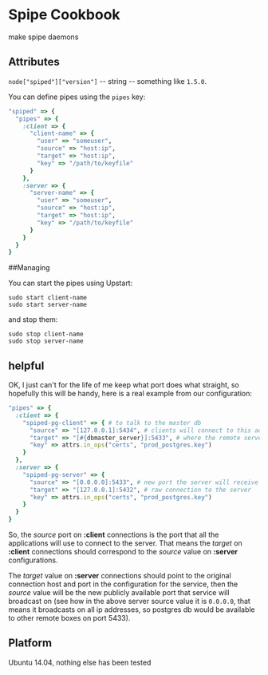# Spipe Cookbook

make spipe daemons


## Attributes

`node["spiped"]["version"]` -- string -- something like `1.5.0`.


You can define pipes using the `pipes` key:

```ruby
"spiped" => {
  "pipes" => {
    :client => {
      "client-name" => {
        "user" => "someuser",
        "source" => "host:ip",
        "target" => "host:ip",
        "key" => "/path/to/keyfile"
      }
    },
    :server => {
      "server-name" => {
        "user" => "someuser",
        "source" => "host:ip",
        "target" => "host:ip",
        "key" => "/path/to/keyfile"
      }
    }
  }
}
```


##Managing

You can start the pipes using Upstart:

    sudo start client-name
    sudo start server-name

and stop them:

    sudo stop client-name
    sudo stop server-name


## helpful

OK, I just can't for the life of me keep what port does what straight, so hopefully this will be handy, here is a real example from our configuration:

```ruby
"pipes" => {
  :client => {
    "spiped-pg-client" => { # to talk to the master db
      "source" => "[127.0.0.1]:5434", # clients will connect to this address
      "target" => "[#{dbmaster_server}]:5433", # where the remote server is listening
      "key" => attrs.in_ops("certs", "prod_postgres.key")
    }
  },
  :server => {
    "spiped-pg-server" => {
      "source" => "[0.0.0.0]:5433", # new port the server will receive connections on
      "target" => "[127.0.0.1]:5432", # raw connection to the server
      "key" => attrs.in_ops("certs", "prod_postgres.key")
    }
  }
}
```

So, the _source_ port on **:client** connections is the port that all the applications will use to connect to the server. That means the _target_ on **:client** connections should correspond to the _source_ value on **:server** configurations.

The _target_ value on **:server** connections should point to the original connection host and port in the configuration for the service, then the _source_ value will be the new publicly available port that service will broadcast on (see how in the above server source value it is `0.0.0.0`, that means it broadcasts on all ip addresses, so postgres db would be available to other remote boxes on port 5433).


## Platform

Ubuntu 14.04, nothing else has been tested

